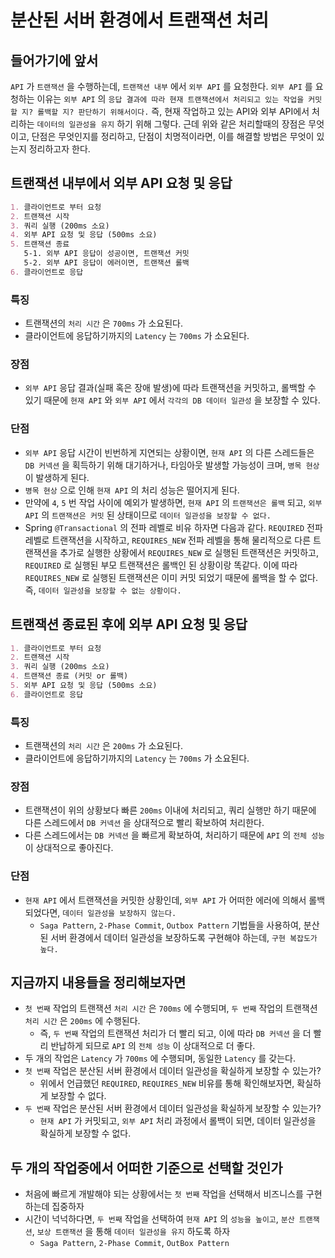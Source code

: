 # 분산된 서버 환경에서 트랜잭션 처리

## 들어가기에 앞서

`API` 가 `트랜잭션` 을 수행하는데, `트랜잭션 내부` 에서 `외부 API` 를 요청한다. `외부 API` 를 요청하는 이유는
`외부 API` 의 `응답 결과에 따라 현재 트랜잭션에서 처리되고 있는 작업을 커밋할 지? 롤백할 지? 판단하기 위해서이다.` 즉, 현재 작업하고 있는 API와 외부 API에서 처리하는 `데이터의 일관성을 유지`
하기 위해 그렇다. 근데 위와 같은 처리할때의 장점은 무엇이고, 단점은 무엇인지를 정리하고, 단점이 치명적이라면, 이를 해결할 방법은 무엇이 있는지 정리하고자 한다.

## 트랜잭션 내부에서 외부 API 요청 및 응답

```markdown
1. 클라이언트로 부터 요청
2. 트랜잭션 시작
3. 쿼리 실행 (200ms 소요)
4. 외부 API 요청 및 응답 (500ms 소요)
5. 트랜잭션 종료
   5-1. 외부 API 응답이 성공이면, 트랜잭션 커밋
   5-2. 외부 API 응답이 에러이면, 트랜잭션 롤백
6. 클라이언트로 응답
```

### 특징

- 트랜잭션의 `처리 시간` 은 `700ms` 가 소요된다.
- 클라이언트에 응답하기까지의 `Latency` 는 `700ms` 가 소요된다.

### 장점

- `외부 API` 응답 결과(실패 혹은 장애 발생)에 따라 트랜잭션을 커밋하고, 롤백할 수 있기 때문에 `현재 API` 와 `외부 API` 에서 `각각의 DB 데이터 일관성` 을 보장할 수 있다.

### 단점

- `외부 API` 응답 시간이 빈번하게 지연되는 상황이면, `현재 API` 의 다른 스레드들은 `DB 커넥션` 을 획득하기 위해 대기하거나, 타임아웃 발생할 가능성이 크며, `병목 현상` 이 발생하게 된다.
- `병목 현상` 으로 인해 `현재 API` 의 처리 성능은 떨어지게 된다.
- 만약에 `4`, `5` 번 작업 사이에 예외가 발생하면, `현재 API` 의 `트랜잭션은 롤백` 되고, `외부 API` 의 `트랜잭션은 커밋` 된 상태이므로 `데이터 일관성을 보장할 수 없다.`
- Spring `@Transactional` 의 전파 레벨로 비유 하자면 다음과 같다. `REQUIRED` 전파 레벨로 트랜잭션을 시작하고, `REQUIRES_NEW` 전파 레벨을 통해 물리적으로 다른 트랜잭션을
  추가로 실행한 상황에서 `REQUIRES_NEW` 로 실행된 트랜잭션은 커밋하고, `REQUIRED` 로 실행된 부모 트랜잭션은 롤백인 된 상황이랑 똑같다. 이에 따라 `REQUIRES_NEW` 로 실행된
  트랜잭션은 이미 커밋 되었기 때문에 롤백을 할 수 없다. 즉, `데이터 일관성을 보장할 수 없는 상황이다.`

## 트랜잭션 종료된 후에 외부 API 요청 및 응답

```markdown
1. 클라이언트로 부터 요청
2. 트랜잭션 시작
3. 쿼리 실행 (200ms 소요)
4. 트랜잭션 종료 (커밋 or 롤백)
5. 외부 API 요청 및 응답 (500ms 소요)
6. 클라이언트로 응답
```

### 특징

- 트랜잭션의 `처리 시간` 은 `200ms` 가 소요된다.
- 클라이언트에 응답하기까지의 `Latency` 는 `700ms` 가 소요된다.

### 장점

- 트랜잭션이 위의 상황보다 빠른 `200ms` 이내에 처리되고, 쿼리 실행만 하기 때문에 다른 스레드에서 `DB 커넥션` 을 상대적으로 빨리 확보하여 처리한다.
- 다른 스레드에서는 `DB 커넥션` 을 빠르게 확보하여, 처리하기 때문에 `API` 의 `전체 성능` 이 상대적으로 좋아진다.

### 단점

- `현재 API` 에서 트랜잭션을 커밋한 상황인데, `외부 API` 가 어떠한 에러에 의해서 롤백 되었다면, `데이터 일관성을 보장하지 않는다.`
    - `Saga Pattern`, `2-Phase Commit`, `Outbox Pattern` 기법들을 사용하여, 분산된 서버 환경에서 데이터 일관성을 보장하도록 구현해야 하는데, `구현 복잡도가 높다.`

## 지금까지 내용들을 정리해보자면

- `첫 번째` 작업의 트랜잭션 `처리 시간` 은 `700ms` 에 수행되며, `두 번째` 작업의 트랜잭션 `처리 시간` 은 `200ms` 에 수행된다.
    - 즉, `두 번째` 작업의 트랜잭션 처리가 더 빨리 되고, 이에 따라 `DB 커넥션` 을 더 빨리 반납하게 되므로 `API` 의 `전체 성능` 이 상대적으로 더 좋다.
- 두 개의 작업은 `Latency` 가 `700ms` 에 수행되며, 동일한 `Latency` 를 갖는다.
- `첫 번째` 작업은 분산된 서버 환경에서 데이터 일관성을 확실하게 보장할 수 있는가?
    - 위에서 언급했던 `REQUIRED`, `REQUIRES_NEW` 비유를 통해 확인해보자면, 확실하게 보장할 수 없다.
- `두 번째` 작업은 분산된 서버 환경에서 데이터 일관성을 확실하게 보장할 수 있는가?
    - `현재 API` 가 커밋되고, `외부 API` 처리 과정에서 롤백이 되면, 데이터 일관성을 확실하게 보장할 수 없다.

## 두 개의 작업중에서 어떠한 기준으로 선택할 것인가

- 처음에 빠르게 개발해야 되는 상황에서는 `첫 번째` 작업을 선택해서 비즈니스를 구현하는데 집중하자
- 시간이 넉넉하다면, `두 번째` 작업을 선택하여 `현재 API` 의 `성능을 높이고`, `분산 트랜잭션`, `보상 트랜잭션` 을 통해 `데이터 일관성을 유지` 하도록 하자
    - `Saga Pattern`, `2-Phase Commit`, `OutBox Pattern`
